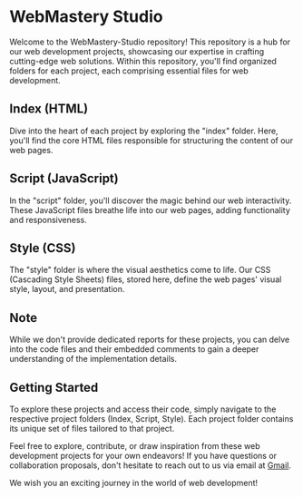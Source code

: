 # WebMastery Studio

Welcome to the WebMastery-Studio repository! This repository is a hub for our web development projects, showcasing our expertise in crafting cutting-edge web solutions. Within this repository, you'll find organized folders for each project, each comprising essential files for web development.

## Index (HTML)

Dive into the heart of each project by exploring the "index" folder. Here, you'll find the core HTML files responsible for structuring the content of our web pages.

## Script (JavaScript)

In the "script" folder, you'll discover the magic behind our web interactivity. These JavaScript files breathe life into our web pages, adding functionality and responsiveness.

## Style (CSS)

The "style" folder is where the visual aesthetics come to life. Our CSS (Cascading Style Sheets) files, stored here, define the web pages' visual style, layout, and presentation.

## Note

While we don't provide dedicated reports for these projects, you can delve into the code files and their embedded comments to gain a deeper understanding of the implementation details.

## Getting Started

To explore these projects and access their code, simply navigate to the respective project folders (Index, Script, Style). Each project folder contains its unique set of files tailored to that project.

Feel free to explore, contribute, or draw inspiration from these web development projects for your own endeavors! If you have questions or collaboration proposals, don't hesitate to reach out to us via email at [Gmail](mailto:vipul.patil@iitgn.ac.in).

We wish you an exciting journey in the world of web development!
